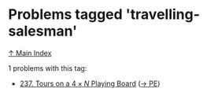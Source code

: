 # Problems tagged 'travelling-salesman'

[↑ Main Index](../README.md)

1 problems with this tag:

- [237. Tours on a $4 \times N$ Playing Board](../problems/237.md) ([→ PE](https://projecteuler.net/problem=237))

